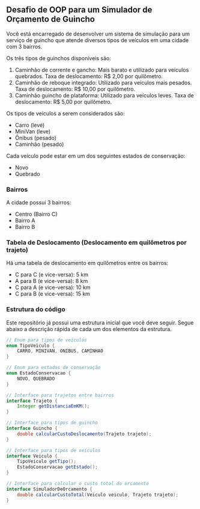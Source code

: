 ## Desafio de OOP para um Simulador de Orçamento de Guincho

Você está encarregado de desenvolver um sistema de simulação para um serviço de guincho que atende diversos tipos de veículos em uma cidade com 3 bairros.

Os três tipos de guinchos disponíveis são:

1. Caminhão de corrente e gancho: Mais barato e utilizado para veículos quebrados. Taxa de deslocamento: R$ 2,00 por quilômetro.
2. Caminhão de reboque integrado: Utilizado para veículos mais pesados. Taxa de deslocamento: R$ 10,00 por quilômetro.
3. Caminhão guincho de plataforma: Utilizado para veículos leves. Taxa de deslocamento: R$ 5,00 por quilômetro.

Os tipos de veículos a serem considerados são:

- Carro (leve)
- MiniVan (leve)
- Ônibus (pesado)
- Caminhão (pesado)

Cada veículo pode estar em um dos seguintes estados de conservação:

- Novo
- Quebrado

### Bairros

A cidade possui 3 bairros:

- Centro (Bairro C)
- Bairro A
- Bairro B

### Tabela de Deslocamento (Deslocamento em quilômetros por trajeto)

Há uma tabela de deslocamento em quilômetros entre os bairros:

- C para C (e vice-versa): 5 km
- A para B (e vice-versa): 8 km
- C para A (e vice-versa): 10 km
- C para B (e vice-versa): 15 km

### Estrutura do código
Este repositório já possui uma estrutura inicial que você deve seguir. Segue abaixo a descrição rápida de cada um dos elementos da estrutura.

```java
// Enum para tipos de veículos
enum TipoVeiculo {
    CARRO, MINIVAN, ONIBUS, CAMINHAO
}

// Enum para estados de conservação
enum EstadoConservacao {
    NOVO, QUEBRADO
}

// Interface para trajetos entre bairros
interface Trajeto {
    Integer getDistanciaEmKM();
}

// Interface para tipos de guincho
interface Guincho {
    double calcularCustoDeslocamento(Trajeto trajeto);
}

// Interface para tipos de veículos
interface Veiculo {
    TipoVeiculo getTipo();
    EstadoConservacao getEstado();
}

// Interface para calcular o custo total do orcamento
interface SimuladorDeOrcamento {
    double calcularCustoTotal(Veiculo veiculo, Trajeto trajeto);
}
```
